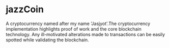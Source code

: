 # jazzCoin
A cryptocurrency named after my name 'Jasjyot'.The cryptocurrency implementation highlights proof of work and the core blockchain technology. Any ill-motivated alterations made to transactions can be easily spotted while validating the blockchain.  
